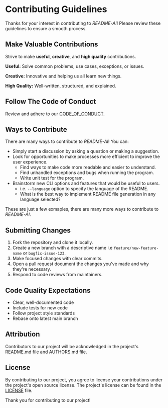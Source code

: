 # Contributing Guidelines

Thanks for your interest in contributing to *README-AI*! Please review these guidelines to ensure a smooth process.

## Make Valuable Contributions

Strive to make **useful**, **creative**, and **high quality** contributions.

**Useful:** Solve common problems, use cases, exceptions, or issues.

**Creative:** Innovative and helping us all learn new things.

**High Quality:** Well-written, structured, and explained.

## Follow The Code of Conduct

Review and adhere to our [CODE_OF_CONDUCT](./CODE_OF_CONDUCT.md).

## Ways to Contribute

There are many ways to contribute to *README-AI*! You can:

- Simply start a discussion by asking a question or making a suggestion.
- Look for opportunities to make processes more efficient to improve the user experience.
  - Find ways to make code more readable and easier to understand.
  - Find unhandled exceptions and bugs when running the program.
  - Write unit test for the program.
- Brainstorm new CLI options and features that would be useful to users.
  - i.e. `--language` option to specify the language of the README. 
  - What is the best way to implement README file generation in any language selected?

These are just a few exmaples, there are many more ways to contribute to *README-AI*.

## Submitting Changes

1. Fork the repository and clone it locally.
2. Create a new branch with a descriptive name i.e <code>feature/new-feature-name</code> or <code>bugfix-issue-123</code>.
3. Make focused changes with clear commits.
4. Open a pull request document the changes you've made and why they're necessary.
5. Respond to code reviews from maintainers.

## Code Quality Expectations

- Clear, well-documented code
- Include tests for new code
- Follow project style standards
- Rebase onto latest main branch

## Attribution

Contributors to our project will be acknowledged in the project's README.md file and AUTHORS.md file.

## License

By contributing to our project, you agree to license your contributions under the project's open source license. The project's license can be found in the [LICENSE](./LICENSE.md) file.

Thank you for contributing to our project!
